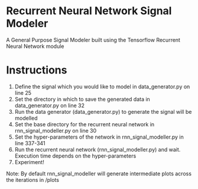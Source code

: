 # Recurrent Neural Network Signal Modeler
A General Purpose Signal Modeler built using the Tensorflow Recurrent Neural Network module

# Instructions
1) Define the signal which you would like to model in data_generator.py on line 25
2) Set the directory in which to save the generated data in data_generator.py on line 32
2) Run the data generator (data_generator.py) to generate the signal will be modelled 
4) Set the base directory for the recurrent neural network in rnn_signal_modeller.py on line 30
5) Set the hyper-parameters of the network  in rnn_signal_modeller.py in line 337-341
6) Run the recurrent neural network (rnn_signal_modeller.py) and wait. Execution time depends on the hyper-parameters
7) Experiment!

Note: By default rnn_signal_modeller will generate intermediate plots across the iterations in <base directory>/plots
